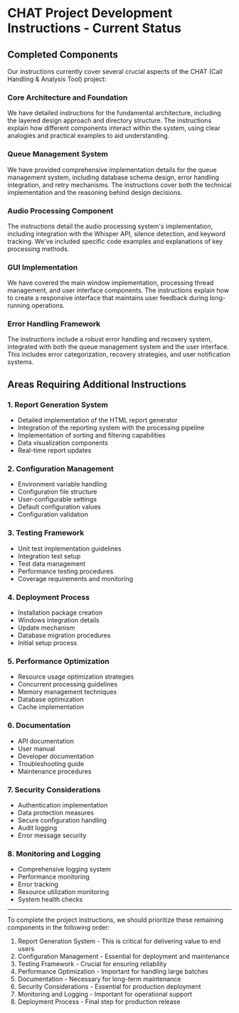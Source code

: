# CHAT Project Development Instructions - Current Status

## Completed Components

Our instructions currently cover several crucial aspects of the CHAT (Call Handling & Analysis Tool) project:

### Core Architecture and Foundation

We have detailed instructions for the fundamental architecture, including the layered design approach and directory structure. The instructions explain how different components interact within the system, using clear analogies and practical examples to aid understanding.

### Queue Management System

We have provided comprehensive implementation details for the queue management system, including database schema design, error handling integration, and retry mechanisms. The instructions cover both the technical implementation and the reasoning behind design decisions.

### Audio Processing Component

The instructions detail the audio processing system's implementation, including integration with the Whisper API, silence detection, and keyword tracking. We've included specific code examples and explanations of key processing methods.

### GUI Implementation

We have covered the main window implementation, processing thread management, and user interface components. The instructions explain how to create a responsive interface that maintains user feedback during long-running operations.

### Error Handling Framework

The instructions include a robust error handling and recovery system, integrated with both the queue management system and the user interface. This includes error categorization, recovery strategies, and user notification systems.

## Areas Requiring Additional Instructions

### 1. Report Generation System

- Detailed implementation of the HTML report generator
- Integration of the reporting system with the processing pipeline
- Implementation of sorting and filtering capabilities
- Data visualization components
- Real-time report updates

### 2. Configuration Management

- Environment variable handling
- Configuration file structure
- User-configurable settings
- Default configuration values
- Configuration validation

### 3. Testing Framework

- Unit test implementation guidelines
- Integration test setup
- Test data management
- Performance testing procedures
- Coverage requirements and monitoring

### 4. Deployment Process

- Installation package creation
- Windows integration details
- Update mechanism
- Database migration procedures
- Initial setup process

### 5. Performance Optimization

- Resource usage optimization strategies
- Concurrent processing guidelines
- Memory management techniques
- Database optimization
- Cache implementation

### 6. Documentation

- API documentation
- User manual
- Developer documentation
- Troubleshooting guide
- Maintenance procedures

### 7. Security Considerations

- Authentication implementation
- Data protection measures
- Secure configuration handling
- Audit logging
- Error message security

### 8. Monitoring and Logging

- Comprehensive logging system
- Performance monitoring
- Error tracking
- Resource utilization monitoring
- System health checks

---



To complete the project instructions, we should prioritize these remaining components in the following order:

1. Report Generation System - This is critical for delivering value to end users
2. Configuration Management - Essential for deployment and maintenance
3. Testing Framework - Crucial for ensuring reliability
4. Performance Optimization - Important for handling large batches
5. Documentation - Necessary for long-term maintenance
6. Security Considerations - Essential for production deployment
7. Monitoring and Logging - Important for operational support
8. Deployment Process - Final step for production release